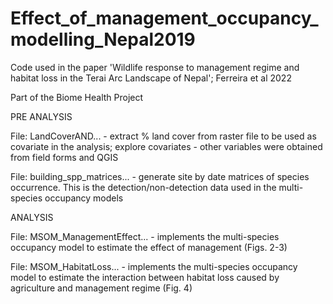 # Effect_of_management_occupancy_modelling_Nepal2019
Code used in the paper 'Wildlife response to management regime and habitat loss in the Terai Arc Landscape of Nepal'; Ferreira et al 2022

Part of the Biome Health Project

PRE ANALYSIS

File: LandCoverAND... - extract % land cover from raster file to be used as covariate in the analysis; explore covariates - other variables were obtained from field forms and QGIS

File: building_spp_matrices... - generate site by date matrices of species occurrence. This is the detection/non-detection data used in the multi-species occupancy models


ANALYSIS

File: MSOM_ManagementEffect... - implements the multi-species occupancy model to estimate the effect of management (Figs. 2-3)

File: MSOM_HabitatLoss... - implements the multi-species occupancy model to estimate the interaction between habitat loss caused by agriculture and management regime (Fig. 4)
